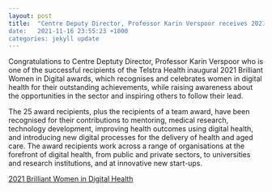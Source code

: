 ```yaml
---
layout: post
title:  "Centre Deputy Director, Professor Karin Verspoor receives 2021 Brilliant Women in Digital Health award
date:   2021-11-16 23:55:23 +1000
categories: jekyll update
---
```

Congratulations to Centre Deptuty Director, Professor Karin Verspoor who is one of the successful recipients of the Telstra Health inaugural 2021 Brilliant Women in Digital awards, which recognises and celebrates women in digital health for their outstanding achievements, while raising awareness about the opportunities in the sector and inspiring others to follow their lead.

The 25 award recipients, plus the recipients of a team award, have been recognised for their contributions to mentoring, medical research, technology development, improving health outcomes using digital health, and introducing new digital processes for the delivery of health and aged care. The award recipients work across a range of organisations at the forefront of digital health, from public and private sectors, to universities and research institutions, and at innovative new start-ups.

[2021 Brilliant Women in Digital Health](https://www.telstrahealth.com/content/dam/telstrahealth/pdf-downloads/Awards%20Report%20Final.pdf#page=23)
